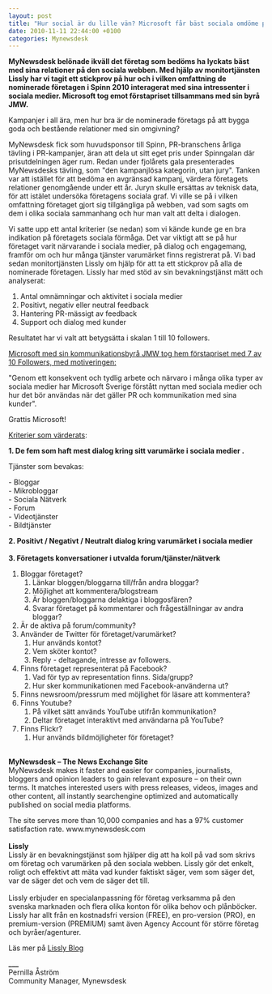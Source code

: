 ```yaml
---
layout: post
title: "Hur social är du lille vän? Microsoft får bäst sociala omdöme på Spinn 2010"
date: 2010-11-11 22:44:00 +0100
categories: Mynewsdesk
---
```

 <p><strong>MyNewsdesk belönade ikväll det företag som bedöms ha lyckats bäst med sina relationer på den sociala webben. Med hjälp av monitortjänsten Lissly har vi tagit ett stickprov på hur och i vilken omfattning de nominerade företagen i Spinn 2010 interagerat med sina intressenter i sociala medier. Microsoft tog emot förstapriset tillsammans med sin byrå JMW.</strong></p>
<p>Kampanjer i all ära, men hur bra är de nominerade företags på att bygga goda och bestående relationer med sin omgivning? </p>
<p>MyNewsdesk fick som huvudsponsor till Spinn, PR-branschens årliga tävling i PR-kampanjer, äran att dela ut sitt eget pris under Spinngalan där prisutdelningen äger rum. Redan under fjolårets gala presenterades MyNewsdesks tävling, som "den kampanjlösa kategorin, utan jury". Tanken var att istället för att bedöma en avgränsad kampanj, värdera företagets relationer genomgående under ett år. Juryn skulle ersättas av teknisk data, för att istälet undersöka företagens sociala graf. Vi ville se på i vilken omfattning företaget gjort sig tillgängliga på webben, vad som sagts om dem i olika sociala sammanhang och hur man valt att delta i dialogen.<br></p>
<p>Vi satte upp ett antal kriterier (se nedan) som vi kände kunde ge en bra indikation på företagets sociala förmåga. Det var viktigt att se på hur företaget varit närvarande i sociala medier, på dialog och engagemang, framför om och hur många tjänster varumärket finns registrerat på. Vi bad sedan monitortjänsten Lissly om hjälp för att ta ett stickprov på alla de nominerade företagen. Lissly har med stöd av sin bevakningstjänst mätt och analyserat:</p>
<ol>
<li>Antal omnämningar och aktivitet i sociala medier</li>
<li>Positivt, negativ eller neutral feedback</li>
<li>Hantering PR-mässigt av feedback</li>
<li>Support och dialog med kunder</li>
</ol>
<p> Resultatet har vi valt att betygsätta i skalan 1 till 10 followers.</p>
<p><u>Microsoft med sin kommunikationsbyrå JMW tog hem förstapriset med 7 av 10 Followers, med motiveringen:</u></p>
<p>"Genom ett konsekvent och tydlig arbete och närvaro i många olika typer av sociala medier har Microsoft Sverige förstått nyttan med sociala medier och hur det bör användas när det gäller PR och kommunikation med sina kunder".</p>
<p>Grattis Microsoft!</p>
<p><u>Kriterier som värderats</u>:</p>
<ol></ol>
<p><strong>1. De fem som haft mest dialog kring sitt varumärke i sociala medier .</strong></p>
<p>Tjänster som bevakas:</p>
<p> - Bloggar<br>- Mikrobloggar<br> - Sociala Nätverk<br> - Forum<br> - Videotjänster<br> - Bildtjänster</p>
<ol></ol>
<p><strong>2. Positivt / Negativt / Neutralt dialog kring varumärket i sociala medier<br>  <br>3. Företagets konversationer i utvalda forum/tjänster/nätverk</strong></p>
<ol></ol><ol>
<li>Bloggar företaget?<br><ol>
<li>Länkar bloggen/bloggarna till/från andra bloggar?</li>
<li>Möjlighet att kommentera/blogstream</li>
<li>Är bloggen/bloggarna delaktiga i bloggosfären?</li>
<li>Svarar företaget på kommentarer och frågeställningar av andra bloggar?</li>
</ol></li>
<li>Är de aktiva på forum/community?</li>
<li>Använder de Twitter för företaget/varumärket?<br><ol>
<li>Hur används kontot? </li>
<li>Vem sköter kontot? </li>
<li>Reply - deltagande, intresse av followers.</li>
</ol></li>
<li>Finns företaget representerat på Facebook?<br><ol>
<li>Vad för typ av representation finns. Sida/grupp?</li>
<li>Hur sker kommunikationen med Facebook-använderna ut?</li>
</ol></li>
<li>Finns newsroom/pressrum med möjlighet för läsare att kommentera? </li>
<li>Finns Youtube?<br><ol>
<li>På vilket sätt används YouTube utifrån kommunikation?</li>
<li>Deltar företaget interaktivt med användarna på YouTube?</li>
</ol></li>
<li>Finns Flickr?<br><ol>
<li>Hur används bildmöjligheter för företaget? </li>
</ol></li>
</ol>
<p><strong><br>MyNewsdesk – The News Exchange Site</strong><br>MyNewsdesk makes it faster and easier for companies, journalists, bloggers and opinion leaders to gain relevant exposure – on their own terms. It matches interested users with press releases, videos, images and other content, all instantly searchengine optimized and automatically published on social media platforms.</p>
<p>The site serves more than 10,000 companies and has a 97% customer satisfaction rate. www.mynewsdesk.com <strong><br><br>Lissly</strong><br>Lissly är en bevakningstjänst som hjälper dig att ha koll på vad som skrivs om företag och varumärken på den sociala webben. Lissly gör det enkelt, roligt och effektivt att mäta vad kunder faktiskt säger, vem som säger det, var de säger det och vem de säger det till.<br><br>Lissly erbjuder en specialanpassning för företag verksamma på den svenska marknaden och flera olika konton för olika behov och plånböcker. Lissly har allt från en kostnadsfri version (FREE), en pro-version (PRO), en premium-version (PREMIUM) samt även Agency Account för större företag och byråer/agenturer.</p>
<p>Läs mer på <a href="http://lissly.com/blog" target="_blank">Lissly Blog</a></p>
<p><strong>___<br></strong>Pernilla Åström<br>Community Manager, Mynewsdesk</p>

